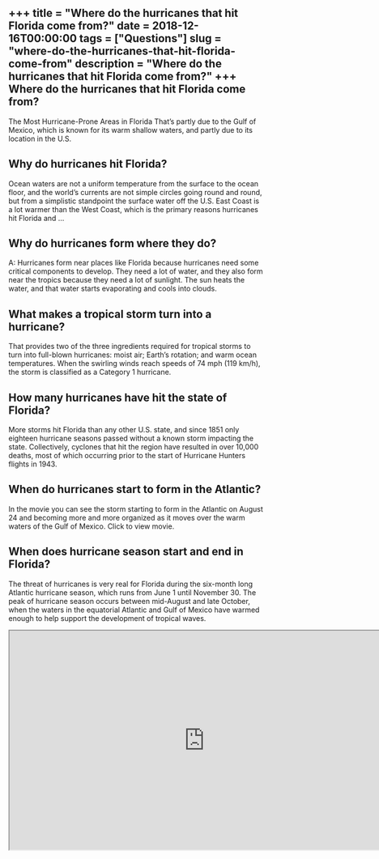 +++
title = "Where do the hurricanes that hit Florida come from?"
date = 2018-12-16T00:00:00
tags = ["Questions"]
slug = "where-do-the-hurricanes-that-hit-florida-come-from"
description = "Where do the hurricanes that hit Florida come from?"
+++
Where do the hurricanes that hit Florida come from?
---------------------------------------------------

The Most Hurricane-Prone Areas in Florida That’s partly due to the Gulf of Mexico, which is known for its warm shallow waters, and partly due to its location in the U.S.

Why do hurricanes hit Florida?
------------------------------

Ocean waters are not a uniform temperature from the surface to the ocean floor, and the world’s currents are not simple circles going round and round, but from a simplistic standpoint the surface water off the U.S. East Coast is a lot warmer than the West Coast, which is the primary reasons hurricanes hit Florida and …

Why do hurricanes form where they do?
-------------------------------------

A: Hurricanes form near places like Florida because hurricanes need some critical components to develop. They need a lot of water, and they also form near the tropics because they need a lot of sunlight. The sun heats the water, and that water starts evaporating and cools into clouds.

What makes a tropical storm turn into a hurricane?
--------------------------------------------------

That provides two of the three ingredients required for tropical storms to turn into full-blown hurricanes: moist air; Earth’s rotation; and warm ocean temperatures. When the swirling winds reach speeds of 74 mph (119 km/h), the storm is classified as a Category 1 hurricane.

How many hurricanes have hit the state of Florida?
--------------------------------------------------

More storms hit Florida than any other U.S. state, and since 1851 only eighteen hurricane seasons passed without a known storm impacting the state. Collectively, cyclones that hit the region have resulted in over 10,000 deaths, most of which occurring prior to the start of Hurricane Hunters flights in 1943.

When do hurricanes start to form in the Atlantic?
-------------------------------------------------

In the movie you can see the storm starting to form in the Atlantic on August 24 and becoming more and more organized as it moves over the warm waters of the Gulf of Mexico. Click to view movie.

When does hurricane season start and end in Florida?
----------------------------------------------------

The threat of hurricanes is very real for Florida during the six-month long Atlantic hurricane season, which runs from June 1 until November 30. The peak of hurricane season occurs between mid-August and late October, when the waters in the equatorial Atlantic and Gulf of Mexico have warmed enough to help support the development of tropical waves.

<iframe allow="accelerometer; autoplay; clipboard-write; encrypted-media; gyroscope; picture-in-picture" allowfullscreen="" class="__youtube_prefs__  epyt-is-override  no-lazyload" data-no-lazy="1" data-origheight="433" data-origwidth="770" data-skipgform_ajax_framebjll="" height="433" id="_ytid_90810" loading="lazy" src="https://www.youtube.com/embed/f4AEG2V-8Ok?enablejsapi=1&autoplay=0&cc_load_policy=0&cc_lang_pref=&iv_load_policy=1&loop=0&modestbranding=0&rel=1&fs=1&playsinline=0&autohide=2&theme=dark&color=red&controls=1&" title="YouTube player" width="770"></iframe>